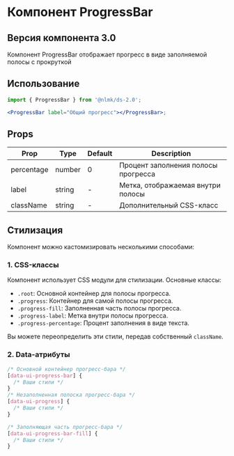 # Компонент ProgressBar

## Версия компонента 3.0

Компонент ProgressBar отображает прогресс в виде заполняемой полосы с прокруткой

## Использование

```jsx
import { ProgressBar } from '@nlmk/ds-2.0';

<ProgressBar label="Общий прогресс"></ProgressBar>;
```

## Props

| Prop       | Type   | Default | Description                         |
| ---------- | ------ | ------- | ----------------------------------- |
| percentage | number | 0       | Процент заполнения полосы прогресса |
| label      | string | -       | Метка, отображаемая внутри полосы   |
| className  | string | -       | Дополнительный CSS-класс            |

## Стилизация

Компонент можно кастомизировать несколькими способами:

### 1. CSS-классы

Компонент использует CSS модули для стилизации. Основные классы:

- `.root`: Основной контейнер для полосы прогресса.
- `.progress`: Контейнер для самой полосы прогресса.
- `.progress-fill`: Заполненная часть полосы прогресса.
- `.progress-label`: Метка внутри полосы прогресса.
- `.progress-percentage`: Процент заполнения в виде текста.

Вы можете переопределить эти стили, передав собственный `className`.

### 2. Data-атрибуты

```css
/* Основной контейнер прогресс-бара */
[data-ui-progress-bar] {
  /* Ваши стили */
}
/* Незаполненная полоска прогресс-бара */
[data-ui-progress] {
  /* Ваши стили */
}

/* Заполняющая часть прогресс-бара */
[data-ui-progress-bar-fill] {
  /* Ваши стили */
}
```

